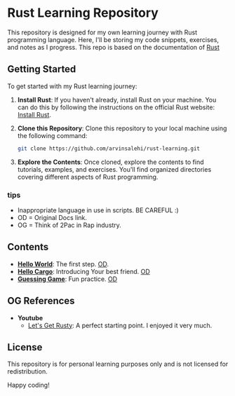 # Rust Learning Repository

This repository is designed for my own learning journey with Rust programming language. Here, I'll be storing my code snippets, exercises, and notes as I progress. This repo is based on the documentation of [Rust](https://doc.rust-lang.org/book/)

## Getting Started

To get started with my Rust learning journey:

1. **Install Rust**: If you haven't already, install Rust on your machine. You can do this by following the instructions on the official Rust website: [Install Rust](https://www.rust-lang.org/tools/install).

2. **Clone this Repository**: Clone this repository to your local machine using the following command:

    ```bash
    git clone https://github.com/arvinsalehi/rust-learning.git
    ```

3. **Explore the Contents**: Once cloned, explore the contents to find tutorials, examples, and exercises. You'll find organized directories covering different aspects of Rust programming.

### tips
- Inappropriate language in use in scripts. BE CAREFUL :) 
- OD = Original Docs link.
- OG = Think of 2Pac in Rap industry.

## Contents

- **[Hello World](https://github.com/arvinsalehi/rust-learning/tree/main/hello_world)**: The first step. [OD](https://doc.rust-lang.org/book/ch01-02-hello-world.html).
- **[Hello Cargo](https://github.com/arvinsalehi/rust-learning/tree/main/hello_cargo)**: Introducing Your best friend. [OD](https://doc.rust-lang.org/book/ch01-03-hello-cargo.html)
- **[Guessing Game](https://github.com/arvinsalehi/rust-learning/tree/main/guessing_game)**: Fun practice. [OD](https://doc.rust-lang.org/book/ch02-00-guessing-game-tutorial.html)

## OG References
- **Youtube**
  - [Let's Get Rusty](https://www.youtube.com/watch?v=OX9HJsJUDxA&ab_channel=Let%27sGetRusty): A perfect starting point. I enjoyed it very much.
## License

This repository is for personal learning purposes only and is not licensed for redistribution.

Happy coding!
